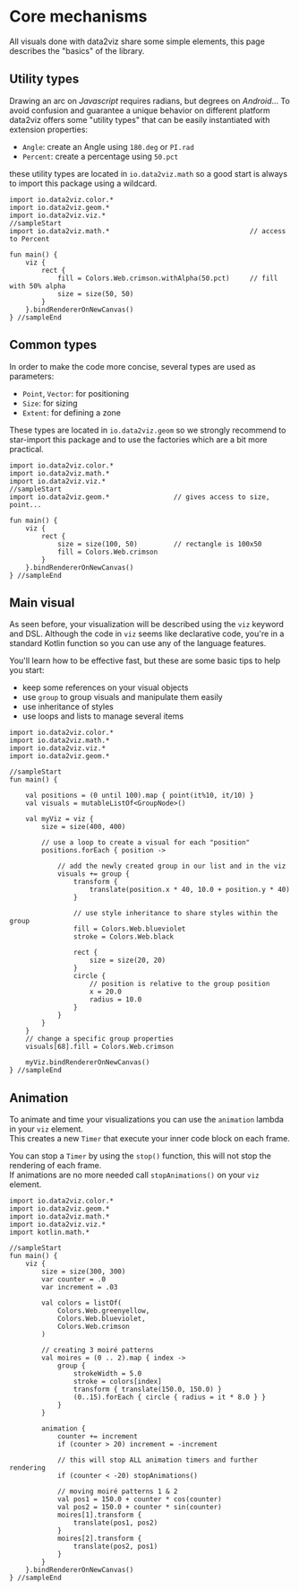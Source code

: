 # Core mechanisms

All visuals done with data2viz share some simple elements, this page describes the "basics" of the
library.



## Utility types

Drawing an arc on *Javascript* requires radians, but degrees on *Android*...
To avoid confusion and guarantee a unique behavior on different platform data2viz offers some
"utility types" that can be easily instantiated with extension properties:

- `Angle`: create an Angle using `180.deg` or `PI.rad`
- `Percent`: create a percentage using `50.pct`

<div class="note">

these utility types are located in `io.data2viz.math` so a good start is always to import this package using
a wildcard.
</div>

 <!--- TODO add rotating rect rotate(angle) when available  -->

```height=50
import io.data2viz.color.*
import io.data2viz.geom.*
import io.data2viz.viz.*
//sampleStart
import io.data2viz.math.*                                   // access to Percent

fun main() {
    viz {
        rect {
            fill = Colors.Web.crimson.withAlpha(50.pct)     // fill with 50% alpha
            size = size(50, 50)
        }
    }.bindRendererOnNewCanvas()
} //sampleEnd
```

## Common types

In order to make the code more concise, several types are used as parameters:
- `Point`, `Vector`: for positioning
- `Size`: for sizing
- `Extent`: for defining a zone

<div class="note">

These types are located in `io.data2viz.geom` so we strongly recommend to star-import this package and to
use the factories which are a bit more practical.
</div>

```height=50
import io.data2viz.color.*
import io.data2viz.math.*
import io.data2viz.viz.*
//sampleStart
import io.data2viz.geom.*                // gives access to size, point...

fun main() {
    viz {
        rect {
            size = size(100, 50)         // rectangle is 100x50
            fill = Colors.Web.crimson
        }
    }.bindRendererOnNewCanvas()
} //sampleEnd
```

## Main visual

As seen before, your visualization will be described using the `viz` keyword and DSL.
Although the code in `viz` seems like declarative code, you're in a standard Kotlin function so you can use
any of the language features.

You'll learn how to be effective fast, but these are some basic tips to help you start:

- keep some references on your visual objects
- use `group` to group visuals and manipulate them easily
- use inheritance of styles
- use loops and lists to manage several items

```height=400 width=400
import io.data2viz.color.*
import io.data2viz.math.*
import io.data2viz.viz.*
import io.data2viz.geom.*

//sampleStart
fun main() {

    val positions = (0 until 100).map { point(it%10, it/10) }
    val visuals = mutableListOf<GroupNode>()

    val myViz = viz {
        size = size(400, 400)

        // use a loop to create a visual for each "position"
        positions.forEach { position ->

            // add the newly created group in our list and in the viz
            visuals += group {
                transform {
                    translate(position.x * 40, 10.0 + position.y * 40)
                }

                // use style inheritance to share styles within the group
                fill = Colors.Web.blueviolet
                stroke = Colors.Web.black

                rect {
                    size = size(20, 20)
                }
                circle {
                    // position is relative to the group position
                    x = 20.0
                    radius = 10.0
                }
            }
        }
    }
    // change a specific group properties
    visuals[68].fill = Colors.Web.crimson

    myViz.bindRendererOnNewCanvas()
} //sampleEnd
```


## Animation

To animate and time your visualizations you can use the `animation` lambda in your `viz` element.  
This creates a new `Timer` that execute your inner code block on each frame.

<div class="warning">

You can stop a `Timer` by using the `stop()` function, this will not stop the rendering of each frame.  
If animations are no more needed call `stopAnimations()` on your `viz` element.
</div>

```height=300 width=300
import io.data2viz.color.*
import io.data2viz.geom.*
import io.data2viz.math.*
import io.data2viz.viz.*
import kotlin.math.*

//sampleStart
fun main() {
    viz {
        size = size(300, 300)
		var counter = .0
        var increment = .03
        
        val colors = listOf(
        	Colors.Web.greenyellow,
            Colors.Web.blueviolet,
            Colors.Web.crimson
        )
        
        // creating 3 moiré patterns
        val moires = (0 .. 2).map { index ->
            group {
                strokeWidth = 5.0
                stroke = colors[index]
                transform { translate(150.0, 150.0) }
                (0..15).forEach { circle { radius = it * 8.0 } }
            }
        }
        
        animation {
            counter += increment
            if (counter > 20) increment = -increment
            
            // this will stop ALL animation timers and further rendering
            if (counter < -20) stopAnimations()
            
            // moving moiré patterns 1 & 2
            val pos1 = 150.0 + counter * cos(counter)
            val pos2 = 150.0 + counter * sin(counter)
            moires[1].transform {
                translate(pos1, pos2)
            }
            moires[2].transform {
                translate(pos2, pos1)
            }
        }
    }.bindRendererOnNewCanvas()
} //sampleEnd
```